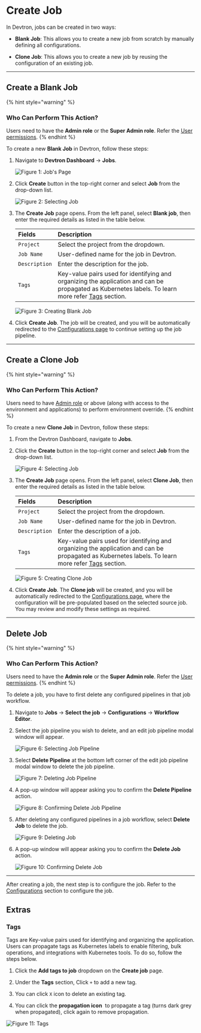 # Create Job

In Devtron, jobs can be created in two ways:

* **Blank Job**: This allows you to create a new job from scratch by manually defining all configurations.

* **Clone Job**: This allows you to create a new job by reusing the configuration of an existing job.

---

## Create a Blank Job

{% hint style="warning" %}
### Who Can Perform This Action?
Users need to have the **Admin role** or the **Super Admin role**.
Refer the [User permissions](../global-configurations/authorization/user-access.md#roles-available-for-jobs).
{% endhint %}

To create a new **Blank Job** in Devtron, follow these steps:

1. Navigate to **Devtron Dashboard** → **Jobs**.

    ![Figure 1: Job's Page](https://devtron-public-asset.s3.us-east-2.amazonaws.com/images/create-job/jobs.jpg)

2. Click **Create** button in the top-right corner and select **Job** from the drop-down list.

    ![Figure 2: Selecting Job](https://devtron-public-asset.s3.us-east-2.amazonaws.com/images/create-job/select-create-job-latest.jpg)

3. The **Create Job** page opens. From the left panel, select **Blank job**, then enter the required details as listed in the table below.

    | Fields| Description|
    |:---|:---|
    | `Project`| Select the project from the dropdown.|
    | `Job Name`| User-defined name for the job in Devtron.|
    | `Description` | Enter the description for the job.|
    | `Tags`| Key-value pairs used for identifying and organizing the application and can be propagated as Kubernetes labels. To learn more refer [Tags](#tags) section.|

    ![Figure 3: Creating Blank Job](https://devtron-public-asset.s3.us-east-2.amazonaws.com/images/create-job/create-job-page.jpg)

4. Click **Create Job**. The job will be created, and you will be automatically redirected to the [Configurations page](/docs/user-guide/jobs/configurations/README.md) to continue setting up the job pipeline.

---

## Create a Clone Job

{% hint style="warning" %}
### Who Can Perform This Action?
Users need to have [Admin role](../global-configurations/authorization/user-access.md#roles-available-for-jobs) or above (along with access to the environment and applications) to perform environment override.
{% endhint %}

To create a new **Clone Job** in Devtron, follow these steps:

1. From the Devtron Dashboard, navigate to **Jobs**.
2. Click the **Create** button in the top-right corner and select **Job** from the drop-down list.

    ![Figure 4: Selecting Job](https://devtron-public-asset.s3.us-east-2.amazonaws.com/images/create-job/select-create-job-latest.jpg)

3. The **Create Job** page opens. From the left panel, select **Clone Job**, then enter the required details as listed in the table below.

    | Fields| Description|
    |:---|:--- |
    | `Project`| Select the project from the dropdown.|
    | `Job Name`| User-defined name for the job in Devtron.|
    | `Description`| Enter the description of a job.|
    | `Tags`| Key-value pairs used for identifying and organizing the application and can be propagated as Kubernetes labels. To learn more refer [Tags](#tags) section.|

    ![Figure 5: Creating Clone Job](https://devtron-public-asset.s3.us-east-2.amazonaws.com/images/create-job/create-job-clone-job.jpg)

4. Click **Create Job**. The **Clone job** will be created, and you will be automatically redirected to the [Configurations page](/docs/user-guide/jobs/configurations/README.md), where the configuration will be pre-populated based on the selected source job. You may review and modify these settings as required.

---

## Delete Job

{% hint style="warning" %}
### Who Can Perform This Action?
Users need to have the **Admin role** or the **Super Admin role**.
Refer the [User permissions](../global-configurations/authorization/user-access.md#roles-available-for-jobs).
{% endhint %}

To delete a job, you have to first delete any configured pipelines in that job workflow.

1. Navigate to **Jobs** → **Select the job** → **Configurations** → **Workflow Editor**.

2. Select the job pipeline you wish to delete, and an edit job pipeline modal window will appear.

    ![Figure 6: Selecting Job Pipeline](https://devtron-public-asset.s3.us-east-2.amazonaws.com/images/create-job/workflow-editor-delete-select.jpg)

3. Select **Delete Pipeline** at the bottom left corner of the edit job pipeline modal window to delete the job pipeline.

    ![Figure 7: Deleting Job Pipeline](https://devtron-public-asset.s3.us-east-2.amazonaws.com/images/create-job/workflow-editor-delete-pipeline.jpg)

4. A pop-up window will appear asking you to confirm the **Delete Pipeline** action.

    ![Figure 8: Confirming Delete Job Pipeline](https://devtron-public-asset.s3.us-east-2.amazonaws.com/images/create-job/workflow-editor-delete-dialog-box.jpg)


5. After deleting any configured pipelines in a job workflow, select **Delete Job** to delete the job.

    ![Figure 9: Deleting Job](https://devtron-public-asset.s3.us-east-2.amazonaws.com/images/create-job/create-job-delete-job.jpg)

6. A pop-up window will appear asking you to confirm the **Delete Job** action.

    ![Figure 10: Confirming Delete Job](https://devtron-public-asset.s3.us-east-2.amazonaws.com/images/create-job/create-job-delete-job-dialog.jpg)

---

After creating a job, the next step is to configure the job. Refer to the [Configurations](./configurations/README.md) section to configure the job.

## Extras

### Tags 

Tags are Key-value pairs used for identifying and organizing the application. Users can propagate tags as Kubernetes labels to enable filtering, bulk operations, and integrations with Kubernetes tools. To do so, follow the steps below. 

1. Click the **Add tags to job** dropdown on the **Create job** page.

2. Under the **Tags** section, Click `+` to add a new tag.

3. You can click `X` icon to delete an existing tag.

4. You can click the **propagation icon** <img src="https://devtron-public-asset.s3.us-east-2.amazonaws.com/images/creating-application/donot-propagate.jpg" alt=""> to propagate a tag (turns dark grey when propagated), click again to remove propagation.

![Figure 11: Tags](https://devtron-public-asset.s3.us-east-2.amazonaws.com/images/creating-application/overview/manage-tags-latest-1.jpg)
